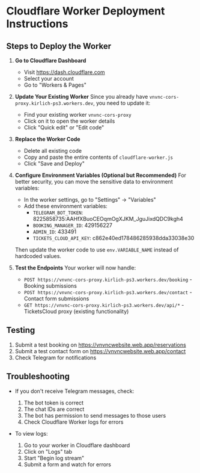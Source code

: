 # Cloudflare Worker Deployment Instructions

## Steps to Deploy the Worker

1. **Go to Cloudflare Dashboard**
   - Visit https://dash.cloudflare.com
   - Select your account
   - Go to "Workers & Pages"

2. **Update Your Existing Worker**
   Since you already have `vnvnc-cors-proxy.kirlich-ps3.workers.dev`, you need to update it:
   
   - Find your existing worker `vnvnc-cors-proxy`
   - Click on it to open the worker details
   - Click "Quick edit" or "Edit code"

3. **Replace the Worker Code**
   - Delete all existing code
   - Copy and paste the entire contents of `cloudflare-worker.js`
   - Click "Save and Deploy"

4. **Configure Environment Variables (Optional but Recommended)**
   For better security, you can move the sensitive data to environment variables:
   
   - In the worker settings, go to "Settings" → "Variables"
   - Add these environment variables:
     - `TELEGRAM_BOT_TOKEN`: 8225858735:AAHfXBuoCEOqmOgXJKM_JguJixdQDC9kgh4
     - `BOOKING_MANAGER_ID`: 429156227
     - `ADMIN_ID`: 433491
     - `TICKETS_CLOUD_API_KEY`: c862e40ed178486285938dda33038e30
   
   Then update the worker code to use `env.VARIABLE_NAME` instead of hardcoded values.

5. **Test the Endpoints**
   Your worker will now handle:
   - `POST https://vnvnc-cors-proxy.kirlich-ps3.workers.dev/booking` - Booking submissions
   - `POST https://vnvnc-cors-proxy.kirlich-ps3.workers.dev/contact` - Contact form submissions
   - `GET https://vnvnc-cors-proxy.kirlich-ps3.workers.dev/api/*` - TicketsCloud proxy (existing functionality)

## Testing

1. Submit a test booking on https://vnvncwebsite.web.app/reservations
2. Submit a test contact form on https://vnvncwebsite.web.app/contact
3. Check Telegram for notifications

## Troubleshooting

- If you don't receive Telegram messages, check:
  1. The bot token is correct
  2. The chat IDs are correct
  3. The bot has permission to send messages to those users
  4. Check Cloudflare Worker logs for errors

- To view logs:
  1. Go to your worker in Cloudflare dashboard
  2. Click on "Logs" tab
  3. Start "Begin log stream"
  4. Submit a form and watch for errors